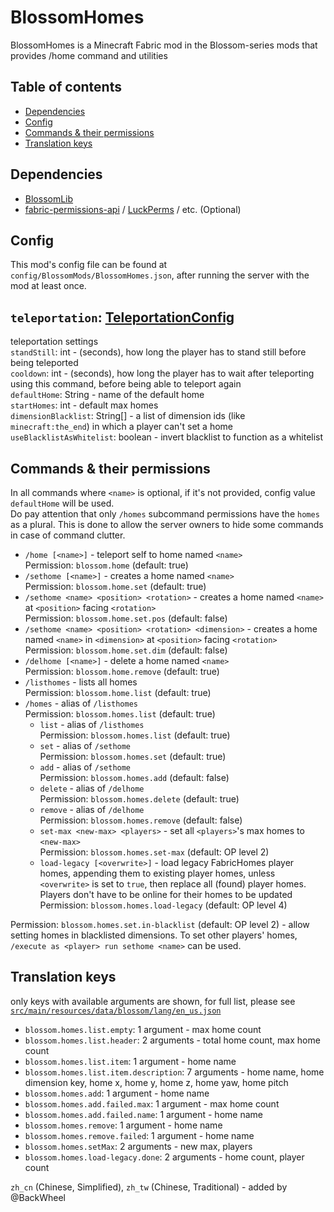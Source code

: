 # BlossomHomes

BlossomHomes is a Minecraft Fabric mod in the Blossom-series mods that provides /home command and utilities

## Table of contents

- [Dependencies](#dependencies)
- [Config](#config)
- [Commands & their permissions](#commands--their-permissions)
- [Translation keys](#translation-keys)

## Dependencies

* [BlossomLib](https://github.com/BlossomMods/BlossomLib)
* [fabric-permissions-api](https://github.com/lucko/fabric-permissions-api) / [LuckPerms](https://luckperms.net/) /
  etc. (Optional)

## Config

This mod's config file can be found at `config/BlossomMods/BlossomHomes.json`, after running the server with
the mod at least once.

`teleportation`: [TeleportationConfig](https://github.com/BlossomMods/BlossomLib/blob/main/README.md#teleportationconfig)
-
teleportation settings  
`standStill`: int - (seconds), how long the player has to stand still before being teleported  
`cooldown`: int - (seconds), how long the player has to wait after teleporting using this command, before
being able to teleport again  
`defaultHome`: String - name of the default home  
`startHomes`: int - default max homes  
`dimensionBlacklist`: String[] - a list of dimension ids (like `minecraft:the_end`) in which a player can't set a home
`useBlacklistAsWhitelist`: boolean - invert blacklist to function as a whitelist

## Commands & their permissions

In all commands where `<name>` is optional, if it's not provided, config value `defaultHome` will be used.  
Do pay attention that only `/homes` subcommand permissions have the `homes` as a plural. This is done
to allow the server owners to hide some commands in case of command clutter.

- `/home [<name>]` - teleport self to home named `<name>`  
  Permission: `blossom.home` (default: true)
- `/sethome [<name>]` - creates a home named `<name>`  
  Permission: `blossom.home.set` (default: true)
- `/sethome <name> <position> <rotation>` - creates a home named `<name>` at `<position>` facing `<rotation>`  
  Permission: `blossom.home.set.pos` (default: false)
- `/sethome <name> <position> <rotation> <dimension>` - creates a home named `<name>` in `<dimension>` at `<position>`
  facing `<rotation>`  
  Permission: `blossom.home.set.dim` (default: false)
- `/delhome [<name>]` - delete a home named `<name>`  
  Permission: `blossom.home.remove` (default: true)
- `/listhomes` - lists all homes  
  Permission: `blossom.home.list` (default: true)
- `/homes` - alias of `/listhomes`  
  Permission: `blossom.homes.list` (default: true)
  - `list` - alias of `/listhomes`  
    Permission: `blossom.homes.list` (default: true)
  - `set` - alias of `/sethome`  
    Permission: `blossom.homes.set` (default: true)
  - `add` - alias of `/sethome`  
    Permission: `blossom.homes.add` (default: false)
  - `delete` - alias of `/delhome`  
    Permission: `blossom.homes.delete` (default: true)
  - `remove` - alias of `/delhome`  
    Permission: `blossom.homes.remove` (default: false)
  - `set-max <new-max> <players>` - set all `<players>`'s max homes to `<new-max>`   
    Permission: `blossom.homes.set-max` (default: OP level 2)
  - `load-legacy [<overwrite>]` - load legacy FabricHomes player homes, appending them to existing player homes, unless
    `<overwrite>` is set to `true`, then replace all (found) player homes. Players don't have to be online for their
    homes to be updated  
    Permission: `blossom.homes.load-legacy` (default: OP level 4)

Permission: `blossom.homes.set.in-blacklist` (default: OP level 2) - allow setting homes in blacklisted dimensions.
To set other players' homes, `/execute as <player> run sethome <name>` can be used.

## Translation keys

only keys with available arguments are shown, for full list, please see
[`src/main/resources/data/blossom/lang/en_us.json`](src/main/resources/data/blossom/lang/en_us.json)

- `blossom.homes.list.empty`: 1 argument - max home count
- `blossom.homes.list.header`: 2 arguments - total home count, max home count
- `blossom.homes.list.item`: 1 argument - home name
- `blossom.homes.list.item.description`: 7 arguments - home name, home dimension key, home x, home y, home z, home yaw,
  home pitch
- `blossom.homes.add`: 1 argument - home name
- `blossom.homes.add.failed.max`: 1 argument - max home count
- `blossom.homes.add.failed.name`: 1 argument - home name
- `blossom.homes.remove`: 1 argument - home name
- `blossom.homes.remove.failed`: 1 argument - home name
- `blossom.homes.setMax`: 2 arguments - new max, players
- `blossom.homes.load-legacy.done`: 2 arguments - home count, player count

`zh_cn` (Chinese, Simplified), `zh_tw` (Chinese, Traditional) - added by @BackWheel
